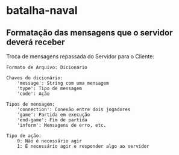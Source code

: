 # batalha-naval

## Formatação das mensagens que o servidor deverá receber

Troca de mensagens repassada do Servidor para o Cliente:

    Formato de Arquivo: Dicionário
    
    Chaves do dicionário:
        'message': String com uma mensagem
        'type': Tipo de mensagem
        'code': Ação
        
    Tipos de mensagem:
        'connection': Conexão entre dois jogadores
        'game': Partida em execução
        'end-game': Fim de partida
        'inform': Mensagens de erro, etc.
        
    Tipo de ação:
        0: Não é necessário agir
        1: É necessário agir e responder algo ao servidor 
        
